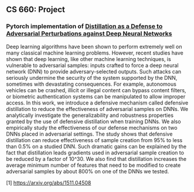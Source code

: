 ## CS 660: Project

### Pytorch implementation of [Distillation as a Defense to Adversarial Perturbations against Deep Neural Networks](https://arxiv.org/abs/1511.04508)

Deep learning algorithms have been shown to perform extremely well on many classical machine learning problems. However, recent studies have shown that deep learning, like other machine learning techniques, is vulnerable to adversarial samples: inputs crafted to force a deep neural network (DNN) to provide adversary-selected outputs. Such attacks can seriously undermine the security of the system supported by the DNN, sometimes with devastating consequences. For example, autonomous vehicles can be crashed, illicit or illegal content can bypass content filters, or biometric authentication systems can be manipulated to allow improper access. In this work, we introduce a defensive mechanism called defensive distillation to reduce the effectiveness of adversarial samples on DNNs. We analytically investigate the generalizability and robustness properties granted by the use of defensive distillation when training DNNs. We also empirically study the effectiveness of our defense mechanisms on two DNNs placed in adversarial settings. The study shows that defensive distillation can reduce effectiveness of sample creation from 95% to less than 0.5% on a studied DNN. Such dramatic gains can be explained by the fact that distillation leads gradients used in adversarial sample creation to be reduced by a factor of 10^30. We also find that distillation increases the average minimum number of features that need to be modified to create adversarial samples by about 800% on one of the DNNs we tested.

[1] https://arxiv.org/abs/1511.04508
